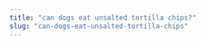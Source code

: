 ```yaml
---
title: "can dogs eat unsalted tortilla chips?"
slug: "can-dogs-eat-unsalted-tortilla-chips"
---
```


